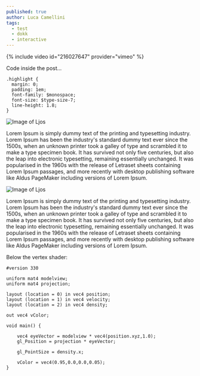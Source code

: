 ```yaml
---
published: true
author: Luca Camellini
tags:
  - test
  - dokk
  - interactive
---
```

{% include video id="216027647" provider="vimeo" %}

Code inside the post...

```
.highlight {
  margin: 0;
  padding: 1em;
  font-family: $monospace;
  font-size: $type-size-7;
  line-height: 1.8;
}
```

![Image of Ljos]({{site.baseurl}}/images/ljos.png)

Lorem Ipsum is simply dummy text of the printing and typesetting industry. Lorem Ipsum has been the industry's standard dummy text ever since the 1500s, when an unknown printer took a galley of type and scrambled it to make a type specimen book. It has survived not only five centuries, but also the leap into electronic typesetting, remaining essentially unchanged. It was popularised in the 1960s with the release of Letraset sheets containing Lorem Ipsum passages, and more recently with desktop publishing software like Aldus PageMaker including versions of Lorem Ipsum.

![Image of Ljos]({{site.baseurl}}/images/stigmergy_dokk.png)

Lorem Ipsum is simply dummy text of the printing and typesetting industry. Lorem Ipsum has been the industry's standard dummy text ever since the 1500s, when an unknown printer took a galley of type and scrambled it to make a type specimen book. It has survived not only five centuries, but also the leap into electronic typesetting, remaining essentially unchanged. It was popularised in the 1960s with the release of Letraset sheets containing Lorem Ipsum passages, and more recently with desktop publishing software like Aldus PageMaker including versions of Lorem Ipsum.

Below the vertex shader:

```
#version 330

uniform mat4 modelview;
uniform mat4 projection;

layout (location = 0) in vec4 position;
layout (location = 1) in vec4 velocity;
layout (location = 2) in vec4 density;

out vec4 vColor;

void main() {

    vec4 eyeVector = modelview * vec4(position.xyz,1.0);
    gl_Position = projection * eyeVector;

    gl_PointSize = density.x;

    vColor = vec4(0.95,0.0,0.0,0.05);
}
```
